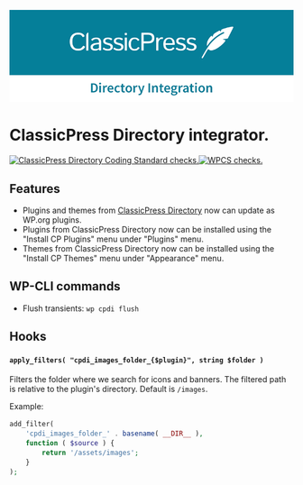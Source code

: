 ![ClassicPress Directory Integration Plugin logo](images/banner-772x250.png "ClassicPress Directory Integration Plugin")

# ClassicPress Directory integrator.

[![ClassicPress Directory Coding Standard checks.](https://github.com/ClassicPress/classicpress-directory-integration/actions/workflows/cpcs.yml/badge.svg)](https://github.com/ClassicPress/classicpress-directory-integration/actions/workflows/cpcs.yml)[![WPCS checks.](https://github.com/ClassicPress/classicpress-directory-integration/actions/workflows/wpcs.yml/badge.svg)](https://github.com/ClassicPress/classicpress-directory-integration/actions/workflows/wpcs.yml)

## Features

- Plugins and themes from [ClassicPress Directory](https://directory.classicpress.net/) now can update as WP.org plugins.
- Plugins from ClassicPress Directory now can be installed using the "Install CP Plugins" menu under "Plugins" menu.
- Themes from ClassicPress Directory now can be installed using the "Install CP Themes" menu under "Appearance" menu.

## WP-CLI commands

- Flush transients: `wp cpdi flush`

## Hooks

#### `apply_filters( "cpdi_images_folder_{$plugin}", string $folder )`
Filters the folder where we search for icons and banners.
The filtered path is relative to the plugin's directory.
Default is `/images`.

Example:
```php
add_filter(
	'cpdi_images_folder_' . basename( __DIR__ ),
	function ( $source ) {
		return '/assets/images';
	}
);
```

